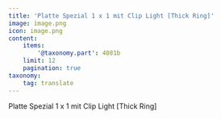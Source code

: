```yaml
---
title: 'Platte Spezial 1 x 1 mit Clip Light [Thick Ring]'
image: image.png
icon: image.png
content:
    items:
        '@taxonomy.part': 4081b
    limit: 12
    pagination: true
taxonomy:
    tag: translate
---
```


Platte Spezial 1 x 1 mit Clip Light [Thick Ring]
